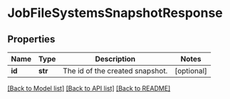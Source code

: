 # JobFileSystemsSnapshotResponse

## Properties
Name | Type | Description | Notes
------------ | ------------- | ------------- | -------------
**id** | **str** | The id of the created snapshot. | [optional] 

[[Back to Model list]](../README.md#documentation-for-models) [[Back to API list]](../README.md#documentation-for-api-endpoints) [[Back to README]](../README.md)

